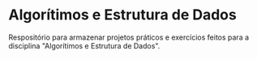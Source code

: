 # Algorítimos e Estrutura de Dados

Respositório para armazenar projetos práticos e exercícios feitos para a disciplina "Algorítimos e Estrutura de Dados".